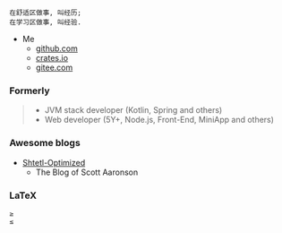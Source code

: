
```
在舒适区做事, 叫经历;
在学习区做事, 叫经验.
```

* Me
  - [github.com](https://github.com/haoxins)
  - [crates.io](https://crates.io/users/haoxins)
  - [gitee.com](https://gitee.com/haoxins)

### Formerly

> * JVM stack developer (Kotlin, Spring and others)
> * Web developer (5Y+, Node.js, Front-End, MiniApp and others)

### Awesome blogs

* [Shtetl-Optimized](https://www.scottaaronson.com/blog/)
  - The Blog of Scott Aaronson

### LaTeX

```
≥
≤
```
